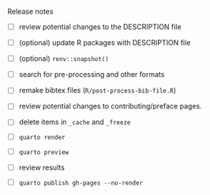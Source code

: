 Release notes

- [ ] review potential changes to the DESCRIPTION file
- [ ] (optional) update R packages with DESCRIPTION file
- [ ] (optional) `renv::snapshot()` 
- [ ] search for pre-processing and other formats
- [ ] remake bibtex files (`R/post-process-bib-file.R`)
- [ ] review potential changes to contributing/preface pages. 
- [ ] delete items in `_cache` and `_freeze` 
- [ ] `quarto render`
- [ ] `quarto preview`
- [ ] review results
- [ ] `quarto publish gh-pages --no-render`

